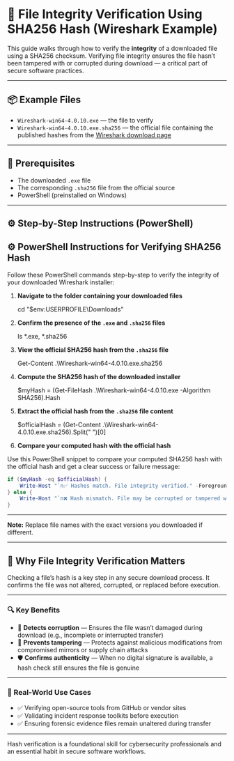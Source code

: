 # 🧪 File Integrity Verification Using SHA256 Hash (Wireshark Example)

This guide walks through how to verify the **integrity** of a downloaded file using a SHA256 checksum. Verifying file integrity ensures the file hasn’t been tampered with or corrupted during download — a critical part of secure software practices.

---

## 📦 Example Files

- `Wireshark-win64-4.0.10.exe` — the file to verify  
- `Wireshark-win64-4.0.10.exe.sha256` — the official file containing the published hashes from the [Wireshark download page](https://www.wireshark.org/download.html)

---

## 🧰 Prerequisites

- The downloaded `.exe` file  
- The corresponding `.sha256` file from the official source  
- PowerShell (preinstalled on Windows)

---

## ⚙️ Step-by-Step Instructions (PowerShell)

## ⚙️ PowerShell Instructions for Verifying SHA256 Hash

Follow these PowerShell commands step-by-step to verify the integrity of your downloaded Wireshark installer:

1. **Navigate to the folder containing your downloaded files**

    cd "$env:USERPROFILE\Downloads"

2. **Confirm the presence of the `.exe` and `.sha256` files**

    ls *.exe, *.sha256

3. **View the official SHA256 hash from the `.sha256` file**

    Get-Content .\Wireshark-win64-4.0.10.exe.sha256

4. **Compute the SHA256 hash of the downloaded installer**

    $myHash = (Get-FileHash .\Wireshark-win64-4.0.10.exe -Algorithm SHA256).Hash

5. **Extract the official hash from the `.sha256` file content**

    $officialHash = (Get-Content .\Wireshark-win64-4.0.10.exe.sha256).Split(" ")[0]

6. **Compare your computed hash with the official hash**

Use this PowerShell snippet to compare your computed SHA256 hash with the official hash and get a clear success or failure message:

```powershell
if ($myHash -eq $officialHash) {
    Write-Host "`n✅ Hashes match. File integrity verified." -ForegroundColor Green
} else {
    Write-Host "`n❌ Hash mismatch. File may be corrupted or tampered with." -ForegroundColor Red
}
```
---

**Note:** Replace file names with the exact versions you downloaded if different.


---

## 🧠 Why File Integrity Verification Matters

Checking a file’s hash is a key step in any secure download process. It confirms the file was not altered, corrupted, or replaced before execution.

---

### 🔍 Key Benefits

- 🧪 **Detects corruption** — Ensures the file wasn’t damaged during download (e.g., incomplete or interrupted transfer)  
- 🧨 **Prevents tampering** — Protects against malicious modifications from compromised mirrors or supply chain attacks  
- 🛡️ **Confirms authenticity** — When no digital signature is available, a hash check still ensures the file is genuine  

---

### 📌 Real-World Use Cases

- ✅ Verifying open-source tools from GitHub or vendor sites  
- ✅ Validating incident response toolkits before execution  
- ✅ Ensuring forensic evidence files remain unaltered during transfer  

---

Hash verification is a foundational skill for cybersecurity professionals and an essential habit in secure software workflows.
